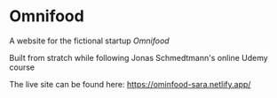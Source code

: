 # Omnifood

A website for the fictional startup *Omnifood*

Built from stratch while following Jonas Schmedtmann's online Udemy course

The live site can be found here: https://ominfood-sara.netlify.app/

